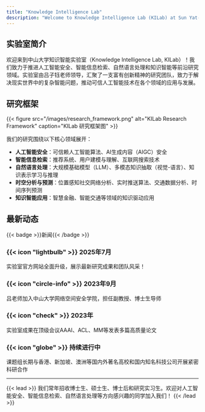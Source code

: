 ```yaml
---
title: "Knowledge Intelligence Lab"
description: "Welcome to Knowledge Intelligence Lab (KILab) at Sun Yat-sen University"
---
```


## 实验室简介

欢迎来到中山大学知识智能实验室（Knowledge Intelligence Lab, KILab）！我们致力于推进人工智能安全、智能信息检索、自然语言处理和知识智能等前沿研究领域。实验室由吕子钰老师领导，汇聚了一支富有创新精神的研究团队，致力于解决现实世界中的复杂智能问题，推动可信人工智能技术在各个领域的应用与发展。

## 研究框架

{{< figure src="/images/research_framework.png" alt="KILab Research Framework" caption="KILab 研究框架图" >}}

我们的研究围绕以下核心领域展开：
- **人工智能安全**：可信赖人工智能算法、AI生成内容（AIGC）安全
- **智能信息检索**：推荐系统、用户建模与理解、互联网搜索技术
- **自然语言处理**：大规模基础模型（LLM）、多模态知识抽取（视觉-语言）、知识表示学习与推理
- **时空分析与预测**：位置感知社交网络分析、实时推送算法、交通数据分析、时间序列预测
- **知识智能应用**：智慧金融、智能交通等领域的知识驱动应用

## 最新动态

{{< badge >}}新闻{{< /badge >}}

### {{< icon "lightbulb" >}} 2025年7月
实验室官方网站全面升级，展示最新研究成果和团队风采！

### {{< icon "circle-info" >}} 2023年9月
吕老师加入中山大学网络空间安全学院，担任副教授、博士生导师

### {{< icon "check" >}} 2023年
实验室成果在顶级会议AAAI、ACL、MM等发表多篇高质量论文

### {{< icon "globe" >}} 持续进行中
课题组长期与香港、新加坡、澳洲等国内外著名高校和国内知名科技公司开展紧密科研合作

---

{{< lead >}}
我们常年招收博士生、硕士生、博士后和研究实习生。欢迎对人工智能安全、智能信息检索、自然语言处理等方向感兴趣的同学加入我们！
{{< /lead >}}
